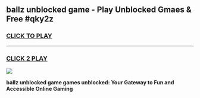 
## ballz unblocked game - Play Unblocked Gmaes & Free #qky2z
<h3>
<a href="https://premium.freeplayer.one?title=ballz_unblocked_game&ref=01M">CLICK TO PLAY</a></h3>
<hr>

<h3>
<a href="https://premium.freeplayer.one?title=ballz_unblocked_game&ref=01M">CLICK 2 PLAY</a>
  
</h3>

<a href="https://premium.freeplayer.one?title=ballz_unblocked_game&ref=01M"><img src="https://clearcache.store/games.png"></a>


**ballz unblocked game games unblocked: Your Gateway to Fun and Accessible Online Gaming**
